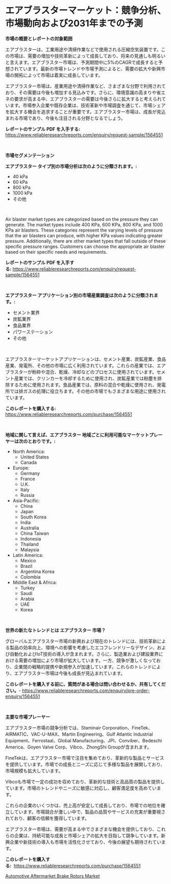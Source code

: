 <p><h1>エアブラスターマーケット：競争分析、市場動向および2031年までの予測</h1></p><p><strong>市場の概要とレポートの対象範囲</strong></p>
<p><p>エアブラスターは、工業用途や清掃作業などで使用される圧縮空気装置です。この市場は、需要の増加や技術革新によって成長しており、将来の見通しも明るいと言えます。エアブラスター市場は、予測期間中に5%のCAGRで成長すると予想されています。最新の市場トレンドや市場予測によると、需要の拡大や新興市場の開拓によって市場は着実に成長しています。</p><p>エアブラスター市場は、産業用途や清掃作業など、さまざまな分野で利用されており、その需要は今後も増加する見込みです。さらに、環境意識の高まりや省エネの要求が高まる中、エアブラスターの需要は今後さらに拡大すると考えられています。市場参入企業や既存企業は、技術革新や市場調査を通じて、市場シェアを拡大する機会を追求することが重要です。エアブラスター市場は、成長が見込まれる市場であり、今後も注目される分野となるでしょう。</p></p>
<p><strong>レポートのサンプル PDF を入手する:</strong> <a href="https://www.reliableresearchreports.com/enquiry/request-sample/1564551">https://www.reliableresearchreports.com/enquiry/request-sample/1564551</a></p>
<p>&nbsp;</p>
<p><strong>市場セグメンテーション</strong></p>
<p><strong>エアブラスター タイプ別の市場分析は次のように分類されます。:</strong></p>
<p><ul><li>40 kPa</li><li>60 kPa</li><li>800 kPa</li><li>1000 kPa</li><li>その他</li></ul></p>
<p>&nbsp;</p>
<p><p>Air blaster market types are categorized based on the pressure they can generate. The market types include 400 KPa, 600 KPa, 800 KPa, and 1000 KPa air blasters. These categories represent the varying levels of pressure that the air blasters can produce, with higher KPa values indicating greater pressure. Additionally, there are other market types that fall outside of these specific pressure ranges. Customers can choose the appropriate air blaster based on their specific needs and requirements.</p></p>
<p><strong>レポートのサンプル PDF を入手する:</strong>&nbsp;<a href="https://www.reliableresearchreports.com/enquiry/request-sample/1564551">https://www.reliableresearchreports.com/enquiry/request-sample/1564551</a></p>
<p>&nbsp;</p>
<p><strong> エアブラスター アプリケーション別の市場産業調査は次のように分類されます。:</strong></p>
<p><ul><li>セメント業界</li><li>炭鉱業界</li><li>食品業界</li><li>パワーステーション</li><li>その他</li></ul></p>
<p>&nbsp;</p>
<p><p>エアブラスターマーケットアプリケーションは、セメント産業、炭鉱産業、食品産業、発電所、その他の市場に広く利用されています。これらの産業では、エアブラスターが粉砕や混合、乾燥、冷却などのプロセスに使用されています。セメント産業では、クリンカーを冷却するために使用され、炭鉱産業では粉塵を排除するために使用されます。食品産業では、原料の混合や乾燥に使用され、発電所では排ガスの処理に役立ちます。その他の市場でもさまざまな用途に使用されています。</p></p>
<p><strong>このレポートを購入する:</strong>&nbsp; <a href="https://www.reliableresearchreports.com/purchase/1564551">https://www.reliableresearchreports.com/purchase/1564551</a></p>
<p>&nbsp;</p>
<p><strong>地域に関して言えば、エアブラスター 地域ごとに利用可能なマーケットプレーヤーは次のとおりです。:</strong></p>
<p><ul>
    <li>
        North America:
        <ul>
            <li>United States</li>
            <li>Canada</li>
        </ul>
    </li>
    <li>
        Europe:
        <ul>
            <li>Germany</li>
            <li>France</li>
            <li>U.K.</li>
            <li>Italy</li>
            <li>Russia</li>
        </ul>
    </li>
    <li>
        Asia-Pacific:
        <ul>
            <li>China</li>
            <li>Japan</li>
            <li>South Korea</li>
            <li>India</li>
            <li>Australia</li>
            <li>China Taiwan</li>
            <li>Indonesia</li>
            <li>Thailand</li>
            <li>Malaysia</li>
        </ul>
    </li>
    <li>
        Latin America:
        <ul>
            <li>Mexico</li>
            <li>Brazil</li>
            <li>Argentina Korea</li>
            <li>Colombia</li>
        </ul>
    </li>
    <li>
        Middle East & Africa:
        <ul>
            <li>Turkey</li>
            <li>Saudi</li>
            <li>Arabia</li>
            <li>UAE</li>
            <li>Korea</li>
        </ul>
    </li>
    </ul></p>
<p>&nbsp;</p>
<p><strong>世界の新たなトレンドとは エアブラスター 市場？</strong></p>
<p><p>グローバルエアブラスター市場の新興および現在のトレンドには、技術革新による製品の効率向上、環境への影響を考慮したエコフレンドリーなデザイン、および自動化およびIoT技術の導入が含まれます。さらに、製造業および建設業界における需要の増加により市場が拡大しています。一方、競争が激しくなっており、企業間の戦略的提携や新規参入が加速しています。これらのトレンドにより、エアブラスター市場は今後も成長が見込まれています。</p></p>
<p><strong>このレポートを購入する前に、質問がある場合は問い合わせるか、共有してください。</strong>- <a href="https://www.reliableresearchreports.com/enquiry/pre-order-enquiry/1564551">https://www.reliableresearchreports.com/enquiry/pre-order-enquiry/1564551</a></p>
<p>&nbsp;</p>
<p><strong>主要な市場プレーヤー</strong></p>
<p><p>エアブラスター市場の競争分析では、Staminair Corporation、FineTek、AIRMATIC、VAC-U-MAX、Martin Engineering、Gulf Atlantic Industrial Equipment、Ferrostaal、Global Manufacturing、JPI、Conviber、Bedeschi America、Goyen Valve Corp、Vibco、ZhongShi Groupが含まれます。 </p><p>FineTekは、エアブラスター市場で注目を集めており、革新的な製品とサービスを提供しています。市場での成長とニーズに応じて多様な製品を展開しており、市場規模も拡大しています。 </p><p>Vibcoも市場で一定の成功を収めており、革新的な技術と高品質の製品を提供しています。市場のトレンドやニーズに敏感に対応し、顧客満足度を高めています。</p><p>これらの企業のいくつかは、売上高が安定して成長しており、市場での地位を確立しています。市場競合が激しい中で、製品の品質やサービスの充実が重要視されており、顧客の信頼を獲得しています。</p><p>エアブラスター市場は、需要が高まる中でさまざまな機会を提供しており、これらの企業は、持続可能な成長と市場シェアの拡大を目指して競争しています。新興企業や新技術の導入も市場を活性化させており、今後の展望も期待されています。</p></p>
<p><strong>このレポートを購入する:</strong>&nbsp;&nbsp;<a href="https://www.reliableresearchreports.com/purchase/1564551">https://www.reliableresearchreports.com/purchase/1564551</a></p>
<p><p><a href="https://thundering-castanet-c65.notion.site/Automotive-Aftermarket-Brake-Rotors-Market-Research-Report-Unlocks-Analysis-on-the-Market-Financial--09e34e402d0a437bab97682d0a34cdf2">Automotive Aftermarket Brake Rotors Market</a></p></p>